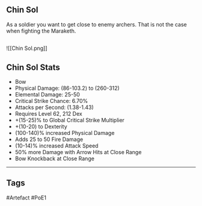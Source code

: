 ## Chin Sol
As a soldier you want to get close to enemy archers.
That is not the case when fighting the Maraketh.
##
![[Chin Sol.png]]
## Chin Sol Stats
- Bow
- Physical Damage: (86-103.2) to (260-312)
- Elemental Damage: 25-50
- Critical Strike Chance: 6.70%
- Attacks per Second: (1.38-1.43)
- Requires Level 62, 212 Dex
- +(15-25)% to Global Critical Strike Multiplier
- +(10-20) to Dexterity
- (100-140)% increased Physical Damage
- Adds 25 to 50 Fire Damage
- (10-14)% increased Attack Speed
- 50% more Damage with Arrow Hits at Close Range
- Bow Knockback at Close Range


---
## Tags
#Artefact
#PoE1